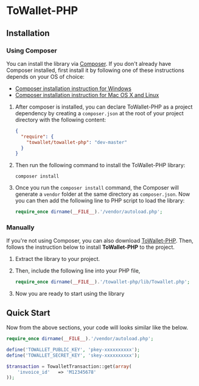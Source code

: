 # ToWallet-PHP

## Installation

### Using Composer

You can install the library via [Composer](https://getcomposer.org/). If you don't already have Composer installed, first install it by following one of these instructions depends on your OS of choice:

* [Composer installation instruction for Windows](https://getcomposer.org/doc/00-intro.md#installation-windows)
* [Composer installation instruction for Mac OS X and Linux](https://getcomposer.org/doc/00-intro.md#installation-linux-unix-osx)

1. After composer is installed, you can declare ToWallet-PHP as a project dependency by creating a `composer.json` at the root of your project directory with the following content:
    ```json
    {
      "require": {
        "towallet/towallet-php": "dev-master"
      }
    }
    ```

2. Then run the following command to install the ToWallet-PHP library:
    ```
    composer install
    ```

3. Once you run the `composer install` command, the Composer will generate a `vendor` folder at the same directory as `composer.json`.
    Now you can then add the following line to PHP script to load the library:

    ```php
    require_once dirname(__FILE__).'/vendor/autoload.php';
    ```
    
### Manually

If you're not using Composer, you can also download [ToWallet-PHP](https://github.com/towallet/towallet-php/archive/master.zip).
Then, follows the instruction below to install **ToWallet-PHP** to the project.

1. Extract the library to your project.

2. Then, include the following line into your PHP file, 
    ```php
    require_once dirname(__FILE__).'/towallet-php/lib/Towallet.php';
    ```

3. Now you are ready to start using the library

## Quick Start

Now from the above sections, your code will looks similar like the below.

```php
require_once dirname(__FILE__).'/vendor/autoload.php';

define('TOWALLET_PUBLIC_KEY', 'pkey-xxxxxxxxxx');
define('TOWALLET_SECRET_KEY', 'skey-xxxxxxxxxx');
```

```php
$transaction = TowalletTransaction::get(array(
    'invoice_id'   => 'M12345678'
));
```
